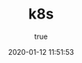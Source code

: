 ---
pageComponent:
  name: Catalogue
  data:
    path: k8s
    imgUrl: /tool/20/1.webp
    description: Kubernetes 也称为 K8s，是用于自动部署、扩缩和管理容器化应用程序的开源系统。
title: k8s
date: 2020-01-12 11:51:53
permalink: /note/k8s/
article: false
comment: false
editLink: false
author:
  name: jorgen
  link: https://github.com/jorgen-zhao
---